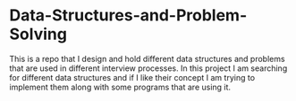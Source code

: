 # Data-Structures-and-Problem-Solving
This is a repo that I design and hold different data structures and problems that are used in different interview processes.
In this project I am searching for different data structures and if I like their concept I am trying to implement them along with some programs that are using it.
